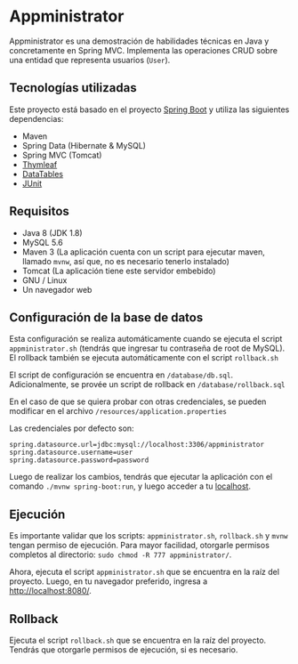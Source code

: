 # Appministrator

Appministrator es una demostración de habilidades técnicas en Java y concretamente en Spring MVC. Implementa las operaciones CRUD sobre una entidad que representa usuarios (`User`).

## Tecnologías utilizadas
Este proyecto está basado en el proyecto [Spring Boot](http://projects.spring.io/spring-boot/) y utiliza las siguientes dependencias:
- Maven
- Spring Data (Hibernate & MySQL)
- Spring MVC (Tomcat)
- [Thymleaf](http://www.thymeleaf.org/)
- [DataTables](https://datatables.net/)
- [JUnit](http://junit.org/junit4/)

## Requisitos
- Java 8 (JDK 1.8)
- MySQL 5.6
- Maven 3 (La aplicación cuenta con un script para ejecutar maven, llamado `mvnw`, así que, no es necesario tenerlo instalado)
- Tomcat (La aplicación tiene este servidor embebido)
- GNU / Linux
- Un navegador web

## Configuración de la base de datos
Esta configuración se realiza automáticamente cuando se ejecuta el script `appministrator.sh` (tendrás que ingresar tu contraseña de root de MySQL). El rollback también se ejecuta automáticamente con el script `rollback.sh`

El script de configuración se encuentra en `/database/db.sql`. Adicionalmente, se provée un script de rollback en `/database/rollback.sql`

En el caso de que se quiera probar con otras credenciales, se pueden modificar en el archivo `/resources/application.properties`

Las credenciales por defecto son:

```
spring.datasource.url=jdbc:mysql://localhost:3306/appministrator
spring.datasource.username=user
spring.datasource.password=password
```

Luego de realizar los cambios, tendrás que ejecutar la aplicación con el comando `./mvnw spring-boot:run`, y luego acceder a tu [localhost](http://localhost:8080/).

## Ejecución
Es importante validar que los scripts: `appministrator.sh`, `rollback.sh` y `mvnw` tengan permiso de ejecución. Para mayor facilidad, otorgarle permisos completos al directorio: `sudo chmod -R 777 appministrator/`.

Ahora, ejecuta el script `appministrator.sh` que se encuentra en la raíz del proyecto. Luego, en tu navegador preferido, ingresa a [http://localhost:8080/](http://localhost:8080/).

## Rollback
Ejecuta el script `rollback.sh` que se encuentra en la raíz del proyecto. Tendrás que otorgarle permisos de ejecución, si es necesario.
